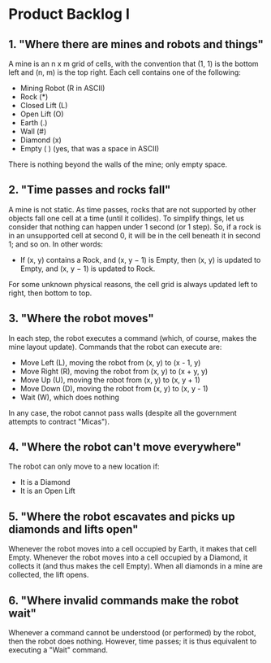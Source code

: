 # Product Backlog I

## 1. "Where there are mines and robots and things"

A mine is an n x m grid of cells, with the convention that (1, 1) is the bottom left and (n, m) is the top right. Each cell contains one of the following:

* Mining Robot (R in ASCII)
* Rock (*)
* Closed Lift (L)
* Open Lift (O)
* Earth (.)
* Wall (#)
* Diamond (x)
* Empty ( ) (yes, that was a space in ASCII)

There is nothing beyond the walls of the mine; only empty space.

## 2. "Time passes and rocks fall"

A mine is not static. As time passes, rocks that are not supported by other objects fall one cell at a time (until it collides). To simplify things, let us consider that nothing can happen under 1 second (or 1 step). So, if a rock is in an unsupported cell at second 0, it will be in the cell beneath it in second 1; and so on. In other words:

* If (x, y) contains a Rock, and (x, y − 1) is Empty, then (x, y) is updated to Empty, and (x, y − 1) is updated to Rock.

For some unknown physical reasons, the cell grid is always updated left to right, then bottom to top.

## 3. "Where the robot moves"

In each step, the robot executes a command (which, of course, makes the mine layout update). Commands that the robot can execute are:

* Move Left  (L), moving the robot from (x, y) to (x - 1, y)
* Move Right (R), moving the robot from (x, y) to (x + y, y)
* Move Up    (U), moving the robot from (x, y) to (x, y + 1)
* Move Down  (D), moving the robot from (x, y) to (x, y - 1)
* Wait       (W), which does nothing

In any case, the robot cannot pass walls (despite all the government attempts to contract "Micas").

## 4. "Where the robot can't move everywhere"

The robot can only move to a new location if:

* It is a Diamond
* It is an Open Lift

## 5. "Where the robot escavates and picks up diamonds and lifts open"

Whenever the robot moves into a cell occupied by Earth, it makes that cell Empty. Whenever the robot moves into a cell occupied by a Diamond, it collects it (and thus makes the cell Empty). When all diamonds in a mine are collected, the lift opens.

## 6. "Where invalid commands make the robot wait"

Whenever a command cannot be understood (or performed) by the robot, then the robot does nothing. However, time passes; it is thus equivalent to executing a "Wait" command.